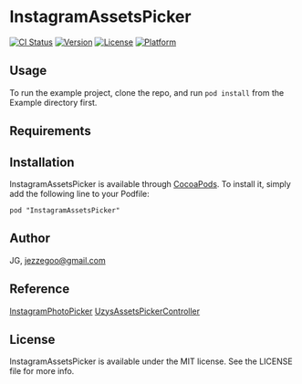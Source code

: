 # InstagramAssetsPicker

[![CI Status](http://img.shields.io/travis/JG/InstagramAssetsPicker.svg?style=flat)](https://travis-ci.org/JG/InstagramAssetsPicker)
[![Version](https://img.shields.io/cocoapods/v/InstagramAssetsPicker.svg?style=flat)](http://cocoadocs.org/docsets/InstagramAssetsPicker)
[![License](https://img.shields.io/cocoapods/l/InstagramAssetsPicker.svg?style=flat)](http://cocoadocs.org/docsets/InstagramAssetsPicker)
[![Platform](https://img.shields.io/cocoapods/p/InstagramAssetsPicker.svg?style=flat)](http://cocoadocs.org/docsets/InstagramAssetsPicker)

## Usage

To run the example project, clone the repo, and run `pod install` from the Example directory first.

## Requirements

## Installation

InstagramAssetsPicker is available through [CocoaPods](http://cocoapods.org). To install
it, simply add the following line to your Podfile:

    pod "InstagramAssetsPicker"

## Author

JG, jezzegoo@gmail.com

## Reference
[InstagramPhotoPicker](https://github.com/wenzhaot/InstagramPhotoPicker)
[UzysAssetsPickerController](https://github.com/uzysjung/UzysAssetsPickerController)


## License

InstagramAssetsPicker is available under the MIT license. See the LICENSE file for more info.

